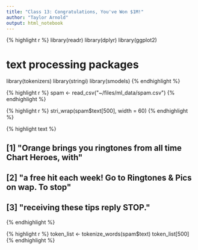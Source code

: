 ```yaml
---
title: "Class 13: Congratulations, You've Won $1M!"
author: "Taylor Arnold"
output: html_notebook
---
```






{% highlight r %}
library(readr)
library(dplyr)
library(ggplot2)

# text processing packages
library(tokenizers)
library(stringi)
library(smodels)
{% endhighlight %}


{% highlight r %}
spam <- read_csv("~/files/ml_data/spam.csv")
{% endhighlight %}


{% highlight r %}
stri_wrap(spam$text[500], width = 60)
{% endhighlight %}



{% highlight text %}
## [1] "Orange brings you ringtones from all time Chart Heroes, with"
## [2] "a free hit each week! Go to Ringtones & Pics on wap. To stop"
## [3] "receiving these tips reply STOP."
{% endhighlight %}


{% highlight r %}
token_list <- tokenize_words(spam$text)
token_list[500]
{% endhighlight %}




